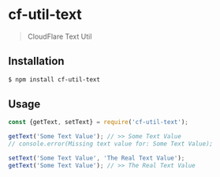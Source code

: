 # cf-util-text

> CloudFlare Text Util

## Installation

```sh
$ npm install cf-util-text
```

## Usage

```js
const {getText, setText} = require('cf-util-text');

getText('Some Text Value'); // >> Some Text Value
// console.error(Missing text value for: Some Text Value);

setText('Some Text Value', 'The Real Text Value');
getText('Some Text Value'); // >> The Real Text Value
```

